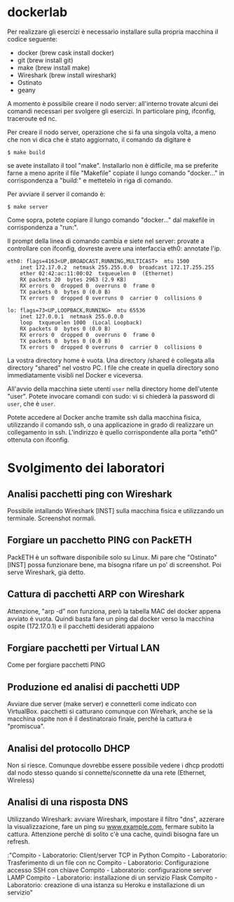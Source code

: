 # dockerlab

Per realizzare gli esercizi è necessario installare sulla propria macchina il codice seguente:

- docker (brew cask install docker)
- git (brew install git)
- make (brew install make)
- Wireshark (brew install wireshark)
- Ostinato
- geany

A momento è possibile creare il nodo server: all'interno trovate alcuni dei comandi necessari per svolgere gli esercizi. In particolare ping, ifconfig, traceroute ed nc.

Per creare il nodo server, operazione che si fa una singola volta, a meno che non vi dica che è stato aggiornato, il comando da digitare è

`$ make build`

se avete installato il tool "make". Installarlo non è difficile, ma se preferite farne a meno aprite il file "Makefile" copiate il lungo comando "docker..." in corrispondenza a "build:" e mettetelo in riga di comando.

Per avviare il server il comando è: 

`$ make server`

Come sopra, potete copiare il lungo comando "docker..." dal makefile in corrispondenza a "run:".

Il prompt della linea di comando cambia e siete nel server: provate a controllare con ifconfig, dovreste avere una interfaccia eth0: annotate l'ip.


    eth0: flags=4163<UP,BROADCAST,RUNNING,MULTICAST>  mtu 1500
        inet 172.17.0.2  netmask 255.255.0.0  broadcast 172.17.255.255
        ether 02:42:ac:11:00:02  txqueuelen 0  (Ethernet)
        RX packets 20  bytes 2963 (2.9 KB)
        RX errors 0  dropped 0  overruns 0  frame 0
        TX packets 0  bytes 0 (0.0 B)
        TX errors 0  dropped 0 overruns 0  carrier 0  collisions 0

    lo: flags=73<UP,LOOPBACK,RUNNING>  mtu 65536
        inet 127.0.0.1  netmask 255.0.0.0
        loop  txqueuelen 1000  (Local Loopback)
        RX packets 0  bytes 0 (0.0 B)
        RX errors 0  dropped 0  overruns 0  frame 0
        TX packets 0  bytes 0 (0.0 B)
        TX errors 0  dropped 0 overruns 0  carrier 0  collisions 0

La vostra directory home è vuota. Una directory /shared è collegata alla directory "shared" nel vostro PC. I file che create in quella directory sono immediatamente visibli nel Docker e viceversa.

All'avvio della macchina siete utenti `user` nella directory home dell'utente "user". Potete invocare comandi con sudo: vi si chiederà la password di `user`, che è `user`.

Potete accedere al Docker anche tramite ssh dalla macchina fisica, utilizzando il comando ssh, o una applicazione in grado di realizzare un collegamento in ssh. L'indirizzo è quello corrispondente alla porta "eth0" ottenuta con ifconfig.

# Svolgimento dei laboratori

## Analisi pacchetti ping con Wireshark

Possibile intallando Wireshark [INST] sulla macchina fisica e utilizzando un terminale. Screenshot normali.

## Forgiare un pacchetto PING con PackETH

PackETH è un software disponibile solo su Linux. Mi pare che "Ostinato" [INST] possa funzionare bene, ma bisogna rifare un po' di screenshot. Poi serve Wireshark, già detto.

## Cattura di pacchetti ARP con Wireshark

Attenzione, "arp -d" non funziona, però la tabella MAC del docker appena avviato è vuota. Quindi basta fare un ping dal docker verso la macchina ospite (172.17.0.1) e il pacchetti desiderati appaiono

## Forgiare pacchetti per Virtual LAN

Come per forgiare pacchetti PING

## Produzione ed analisi di pacchetti UDP

Avviare due server (make server) e connetterli come indicato con VirtualBox. pacchetti si catturano comunque con Wirehark, anche se la macchina ospite non è il destinatoraio finale, perché la cattura è "promiscua".

## Analisi del protocollo DHCP

Non si riesce. Comunque dovrebbe essere possibile vedere i dhcp prodotti dal nodo stesso quando si connette/sconnette da una rete (Ethernet, Wireless)

## Analisi di una risposta DNS

Utilizzando Wireshark: avviare Wireshark, impostare il filtro "dns", azzerare la visualizzazione, fare un ping su www.example.com, fermare subito la cattura. Attenzione perchè di solito c'è una cache, quindi bisogna fare un refresh.

:"Compito - Laboratorio: Client/server TCP in Python
Compito - Laboratorio: Trasferimento di un file con nc
Compito - Laboratorio: Configurazione accesso SSH con chiave
Compito - Laboratorio: configurazione server LAMP
Compito - Laboratorio: installazione di un servizio Flask
Compito - Laboratorio: creazione di una istanza su Heroku e installazione di un servizio"
